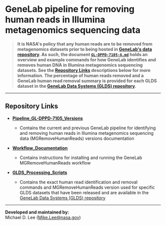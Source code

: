 # GeneLab pipeline for removing human reads in Illumina metagenomics sequencing data

> **It is NASA's policy that any human reads are to be removed from metagenomics datasets prior to being hosted in [GeneLab's data repository](https://genelab-data.ndc.nasa.gov/genelab/projects). As such, the document [`GL-DPPD-7105-A.md`](Pipeline_GL-DPPD-7105_Versions/GL-DPPD-7105-A.md) holds an overview and example commands for how GeneLab identifies and removes human DNA in Illumina metagenomics sequencing datasets. See the [Repository Links](#repository-links) descriptions below for more information. The percentage of human reads removed and a GeneLab human read removal summary is provided for each GLDS dataset in the [GeneLab Data Systems (GLDS) repository](https://genelab-data.ndc.nasa.gov/genelab/projects).**  

---

## Repository Links

* [**Pipeline_GL-DPPD-7105_Versions**](Pipeline_GL-DPPD-7105_Versions)

  - Contains the current and previous GeneLab pipeline for identifying and removing human reads in Illumina metagenomics sequencing data (MGRemoveHumanReads) versions documentation

* [**Workflow_Documentation**](Workflow_Documentation)

  - Contains instructions for installing and running the GeneLab MGRemoveHumanReads workflow

* [**GLDS_Processing_Scripts**](GLDS_Processing_Scripts)

  - Contains the exact human read identification and removal commands and MGRemoveHumanReads version used for specific GLDS datasets that have been released and are available in the [GeneLab Data Systems (GLDS) repository](https://genelab-data.ndc.nasa.gov/genelab/projects)

---

**Developed and maintained by:**  
Michael D. Lee (Mike.Lee@nasa.gov)
